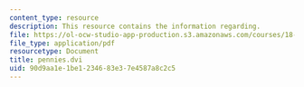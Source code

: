 ```yaml
---
content_type: resource
description: This resource contains the information regarding.
file: https://ol-ocw-studio-app-production.s3.amazonaws.com/courses/18-314-combinatorial-analysis-fall-2014/90d9aa1e1be1234683e37e4587a8c2c5_MIT18_314F14_pennies.pdf
file_type: application/pdf
resourcetype: Document
title: pennies.dvi
uid: 90d9aa1e-1be1-2346-83e3-7e4587a8c2c5
---
```

